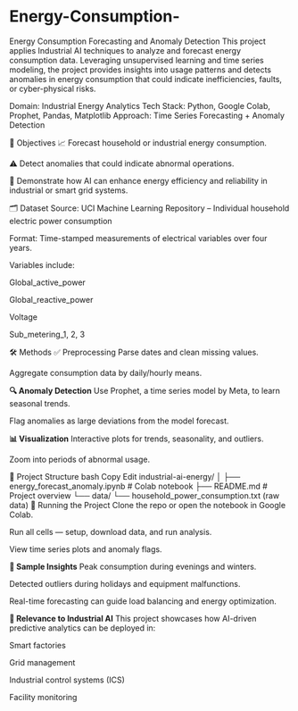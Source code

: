 # Energy-Consumption-
Energy Consumption Forecasting and Anomaly Detection
This project applies Industrial AI techniques to analyze and forecast energy consumption data. Leveraging unsupervised learning and time series modeling, the project provides insights into usage patterns and detects anomalies in energy consumption that could indicate inefficiencies, faults, or cyber-physical risks.

Domain: Industrial Energy Analytics
Tech Stack: Python, Google Colab, Prophet, Pandas, Matplotlib
Approach: Time Series Forecasting + Anomaly Detection

📌 Objectives
📈 Forecast household or industrial energy consumption.

⚠️ Detect anomalies that could indicate abnormal operations.

🧠 Demonstrate how AI can enhance energy efficiency and reliability in industrial or smart grid systems.

🗂 Dataset
Source: UCI Machine Learning Repository – Individual household electric power consumption

Format: Time-stamped measurements of electrical variables over four years.

Variables include:

Global_active_power

Global_reactive_power

Voltage

Sub_metering_1, 2, 3

🛠 Methods
✅ Preprocessing
Parse dates and clean missing values.

Aggregate consumption data by daily/hourly means.

**🔍 Anomaly Detection**
Use Prophet, a time series model by Meta, to learn seasonal trends.

Flag anomalies as large deviations from the model forecast.

**📊 Visualization**
Interactive plots for trends, seasonality, and outliers.

Zoom into periods of abnormal usage.

📁 Project Structure
bash
Copy
Edit
industrial-ai-energy/
│
├── energy_forecast_anomaly.ipynb     # Colab notebook
├── README.md                         # Project overview
└── data/
    └── household_power_consumption.txt (raw data)
🚀 Running the Project
Clone the repo or open the notebook in Google Colab.

Run all cells — setup, download data, and run analysis.

View time series plots and anomaly flags.

**🔎 Sample Insights**
Peak consumption during evenings and winters.

Detected outliers during holidays and equipment malfunctions.

Real-time forecasting can guide load balancing and energy optimization.

**🤖 Relevance to Industrial AI**
This project showcases how AI-driven predictive analytics can be deployed in:

Smart factories

Grid management

Industrial control systems (ICS)

Facility monitoring
